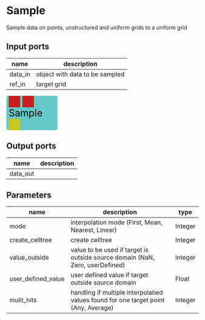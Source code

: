 
# Sample
Sample data on points, unstructured and uniform grids to a uniform grid

## Input ports
|name|description|
|-|-|
|data_in|object with data to be sampled|
|ref_in|target grid|


<svg width="134.39999999999998" height="90" >
<rect x="0" y="0" width="134.39999999999998" height="90" rx="5" ry="5" style="fill:#64c8c8ff;" />
<rect x="6.0" y="0" width="30" height="30" rx="0" ry="0" style="fill:#c81e1eff;" >
<title>data_in</title></rect>
<title>data_in</title></rect><rect x="42.0" y="0" width="30" height="30" rx="0" ry="0" style="fill:#c81e1eff;" >
<title>ref_in</title></rect>
<title>ref_in</title></rect><rect x="6.0" y="60" width="30" height="30" rx="0" ry="0" style="fill:#c8c81eff;" >
<title>data_out</title></rect>
<text x="6.0" y="54.0" font-size="1.7999999999999998em">Sample</text></svg>

## Output ports
|name|description|
|-|-|
|data_out||


## Parameters
|name|description|type|
|-|-|-|
|mode|interpolation mode (First, Mean, Nearest, Linear)|Integer|
|create_celltree|create celltree|Integer|
|value_outside|value to be used if target is outside source domain (NaN, Zero, userDefined)|Integer|
|user_defined_value|user defined value if target outside source domain|Float|
|mulit_hits|handling if multiple interpolatied values found for one target point  (Any, Average)|Integer|
